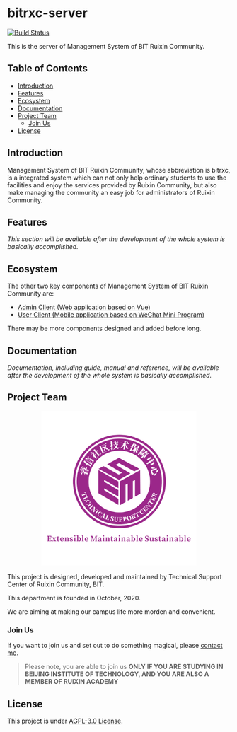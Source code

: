 # bitrxc-server

[![Build Status](https://jenkins.hyperzsb.tech/buildStatus/icon?job=bitrxc-server)](https://jenkins.hyperzsb.tech/job/bitrxc-server/)

This is the server of Management System of BIT Ruixin Community.

## Table of Contents

- [Introduction](https://github.com/Hyperzsb/bitrxc-server#introduction)
- [Features](https://github.com/Hyperzsb/bitrxc-server#features)
- [Ecosystem](https://github.com/Hyperzsb/bitrxc-server#ecosystem)
- [Documentation](https://github.com/Hyperzsb/bitrxc-server#documentation)
- [Project Team](https://github.com/Hyperzsb/bitrxc-server#project-team)
  - [Join Us](https://github.com/Hyperzsb/bitrxc-server#join-us)
- [License](https://github.com/Hyperzsb/bitrxc-server#license)

## Introduction

Management System of BIT Ruixin Community, whose abbreviation is bitrxc, is a integrated system which can not only help ordinary students to use the facilities and enjoy the services provided by Ruixin Community, but also make managing the community an easy job for administrators of Ruixin Community.

## Features

*This section will be available after the development of the whole system is basically accomplished.*

## Ecosystem

The other two key components of Management System of BIT Ruixin Community are:

- [Admin Client (Web application based on Vue)](https://github.com/Hyperzsb/bitrxc-admin-client)
- [User Client (Mobile application based on WeChat Mini Program)](https://github.com/Hyperzsb/bitrxc-user-client)

There may be more components designed and added before long.

## Documentation

*Documentation, including guide, manual and reference, will be available after the development of the whole system is basically accomplished.*

## Project Team

<p align="center">
  <a href="https://tsc.bitrxc.com/">
  	<img src="https://github.com/Hyperzsb/Hyperzsb/raw/master/images/github/bitrxc/tsc-logo-transparent.png" alt="LOGO of Technical Support Center of Ruixin Community" width="350" />
  </a>
</p>

This project is designed, developed and maintained by Technical Support Center of Ruixin Community, BIT.

This department is founded in October, 2020.

We are aiming at making our campus life more morden and convenient.

### Join Us

If you want to join us and set out to do something magical, please [contact me](mailto:hyperzsb@outlook.com).

> Please note, you are able to join us **ONLY IF YOU ARE STUDYING IN BEIJING INSTITUTE OF TECHNOLOGY, AND YOU ARE ALSO A MEMBER OF RUIXIN ACADEMY**

## License

This project is under [AGPL-3.0 License](https://github.com/Hyperzsb/bitrxc-server/blob/master/LICENSE).
